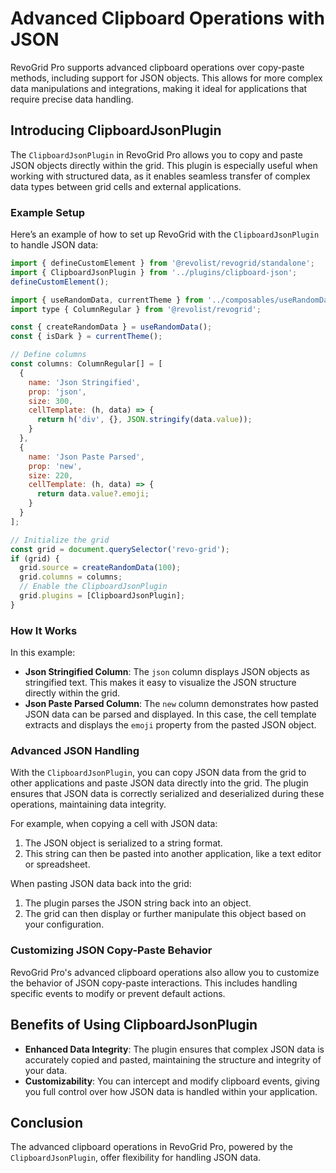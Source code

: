 # Advanced Clipboard Operations with JSON

RevoGrid Pro supports advanced clipboard operations over copy-paste methods, including support for JSON objects. This allows for more complex data manipulations and integrations, making it ideal for applications that require precise data handling.

## Introducing ClipboardJsonPlugin

The `ClipboardJsonPlugin` in RevoGrid Pro allows you to copy and paste JSON objects directly within the grid. This plugin is especially useful when working with structured data, as it enables seamless transfer of complex data types between grid cells and external applications.

### Example Setup

Here’s an example of how to set up RevoGrid with the `ClipboardJsonPlugin` to handle JSON data:

```javascript
import { defineCustomElement } from '@revolist/revogrid/standalone';
import { ClipboardJsonPlugin } from '../plugins/clipboard-json';
defineCustomElement();

import { useRandomData, currentTheme } from '../composables/useRandomData';
import type { ColumnRegular } from '@revolist/revogrid';

const { createRandomData } = useRandomData();
const { isDark } = currentTheme();

// Define columns
const columns: ColumnRegular[] = [
  {
    name: 'Json Stringified',
    prop: 'json',
    size: 300,
    cellTemplate: (h, data) => {
      return h('div', {}, JSON.stringify(data.value));
    }
  },
  {
    name: 'Json Paste Parsed',
    prop: 'new',
    size: 220,
    cellTemplate: (h, data) => {
      return data.value?.emoji;
    }
  }
];

// Initialize the grid
const grid = document.querySelector('revo-grid');
if (grid) {
  grid.source = createRandomData(100);
  grid.columns = columns;
  // Enable the ClipboardJsonPlugin
  grid.plugins = [ClipboardJsonPlugin];
}
```

### How It Works

In this example:

- **Json Stringified Column**: The `json` column displays JSON objects as stringified text. This makes it easy to visualize the JSON structure directly within the grid.
- **Json Paste Parsed Column**: The `new` column demonstrates how pasted JSON data can be parsed and displayed. In this case, the cell template extracts and displays the `emoji` property from the pasted JSON object.

### Advanced JSON Handling

With the `ClipboardJsonPlugin`, you can copy JSON data from the grid to other applications and paste JSON data directly into the grid. The plugin ensures that JSON data is correctly serialized and deserialized during these operations, maintaining data integrity.

For example, when copying a cell with JSON data:

1. The JSON object is serialized to a string format.
2. This string can then be pasted into another application, like a text editor or spreadsheet.

When pasting JSON data back into the grid:

1. The plugin parses the JSON string back into an object.
2. The grid can then display or further manipulate this object based on your configuration.

### Customizing JSON Copy-Paste Behavior

RevoGrid Pro's advanced clipboard operations also allow you to customize the behavior of JSON copy-paste interactions. This includes handling specific events to modify or prevent default actions.


## Benefits of Using ClipboardJsonPlugin

- **Enhanced Data Integrity**: The plugin ensures that complex JSON data is accurately copied and pasted, maintaining the structure and integrity of your data.
- **Customizability**: You can intercept and modify clipboard events, giving you full control over how JSON data is handled within your application.

## Conclusion

The advanced clipboard operations in RevoGrid Pro, powered by the `ClipboardJsonPlugin`, offer flexibility for handling JSON data.
